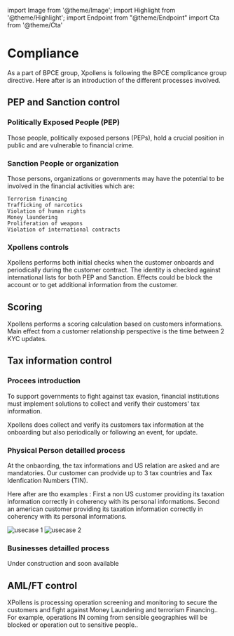 import Image from '@theme/Image';
import Highlight from '@theme/Highlight';
import Endpoint from "@theme/Endpoint"
import Cta from '@theme/Cta'

# Compliance
As a part of BPCE group, Xpollens is following the BPCE complicance group directive. Here after is an introduction of the different processes involved.

## PEP and Sanction control

### Politically Exposed People (PEP)
Those people, politically exposed persons (PEPs), hold a crucial position in public and are vulnerable to financial crime.

### Sanction People or organization
Those persons, organizations or governments may have the potential to be involved in the financial activities which are:

	Terrorism financing
	Trafficking of narcotics
	Violation of human rights
	Money laundering
	Proliferation of weapons
	Violation of international contracts

### Xpollens controls
Xpollens performs both initial checks when the customer onboards and periodically during the customer contract.
The identity is checked against international lists for both PEP and Sanction.
Effects could be block the account or to get additional information from the customer.

## Scoring 
Xpollens performs a scoring calculation based on customers informations.
Main effect from a customer relationship perspective is the time between 2 KYC updates.

## Tax information control

### Procees introduction
To support governments to fight against tax evasion, financial institutions must implement solutions to collect and verify their 
customers' tax information.

Xpollens does collect and verify its customers tax information at the onboarding but also periodically or following an event, for update.

### Physical Person detailled process
At the onbaording, the tax informations and US relation are asked and are mandatories.
Our customer can prodvide up to 3 tax countries and Tax Idenfication Numbers (TIN).

Here after are tho examples :
	First a non US customer providing its taxation information correctly in coherency with its personal informations.
	Second an american customer providing its taxation information correctly in coherency with its personal informations.
	
<Image src="docs/PPTAXINFONONUS.png" alt="usecase 1"/>

<Image src="docs/PPTAXINFOUS.png" alt="usecase 2"/>

### Businesses detailled process
Under construction and soon available

## AML/FT control
XPollens is processing operation screening and monitoring to secure the customers and fight against Money Laundering and terrorism Financing..
For example, operations IN coming from sensible geographies will be blocked or operation out to sensitive people..


